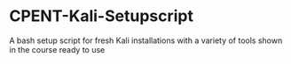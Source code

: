 # CPENT-Kali-Setupscript
 A bash setup script for fresh Kali installations with a variety of tools shown in the course ready to use
